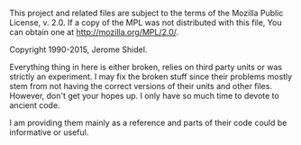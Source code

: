 This project and related files are subject to the terms of the Mozilla Public License, 
v. 2.0. If a copy of the MPL was not distributed with this file, You can obtain one at 
http://mozilla.org/MPL/2.0/.

Copyright 1990-2015, Jerome Shidel.

Everything thing in here is either broken, relies on third party units or was strictly an experiment. I may fix the broken stuff since their problems mostly stem from not having the correct versions of their units and other files. However, don't get your hopes up. I only have so much time to devote to ancient code.

I am providing them mainly as a reference and parts of their code could be informative or useful. 

